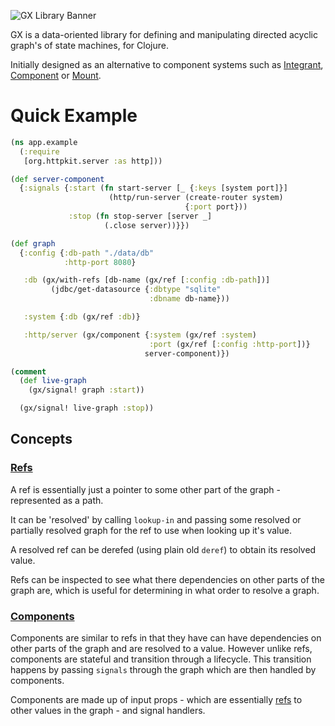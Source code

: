 ![GX Library Banner](/docs/static/img/banner.png)

GX is a data-oriented library for defining and manipulating directed acyclic graph's of state machines, for Clojure.

Initially designed as an alternative to component systems such as [Integrant](https://github.com/weavejester/integrant),
[Component](https://github.com/stuartsierra/component) or [Mount](https://github.com/tolitius/mount).

# Quick Example

```clojure
(ns app.example
  (:require
   [org.httpkit.server :as http]))

(def server-component
  {:signals {:start (fn start-server [_ {:keys [system port]}]
                      (http/run-server (create-router system)
                                       {:port port}))
             :stop (fn stop-server [server _]
                     (.close server))}})

(def graph
  {:config {:db-path "./data/db"
            :http-port 8080}

   :db (gx/with-refs [db-name (gx/ref [:config :db-path])]
         (jdbc/get-datasource {:dbtype "sqlite"
                               :dbname db-name}))

   :system {:db (gx/ref :db)}

   :http/server (gx/component {:system (gx/ref :system)
                               :port (gx/ref [:config :http-port])}
                              server-component)})

(comment
  (def live-graph
    (gx/signal! graph :start))

  (gx/signal! live-graph :stop))
```

## Concepts

### **[Refs](#refs)**

A ref is essentially just a pointer to some other part of the graph - represented as a path.

It can be 'resolved' by calling `lookup-in` and passing some resolved or partially resolved graph for the ref to use
when looking up it's value.

A resolved ref can be derefed (using plain old `deref`) to obtain its resolved value.

Refs can be inspected to see what there dependencies on other parts of the graph are, which is useful for determining in
what order to resolve a graph.

### **[Components](#components)**

Components are similar to refs in that they have can have dependencies on other parts of the graph and are resolved to a
value. However unlike refs, components are stateful and transition through a lifecycle. This transition happens by
passing `signals` through the graph which are then handled by components.

Components are made up of input props - which are essentially [refs](#refs) to other values in the graph - and signal
handlers.
